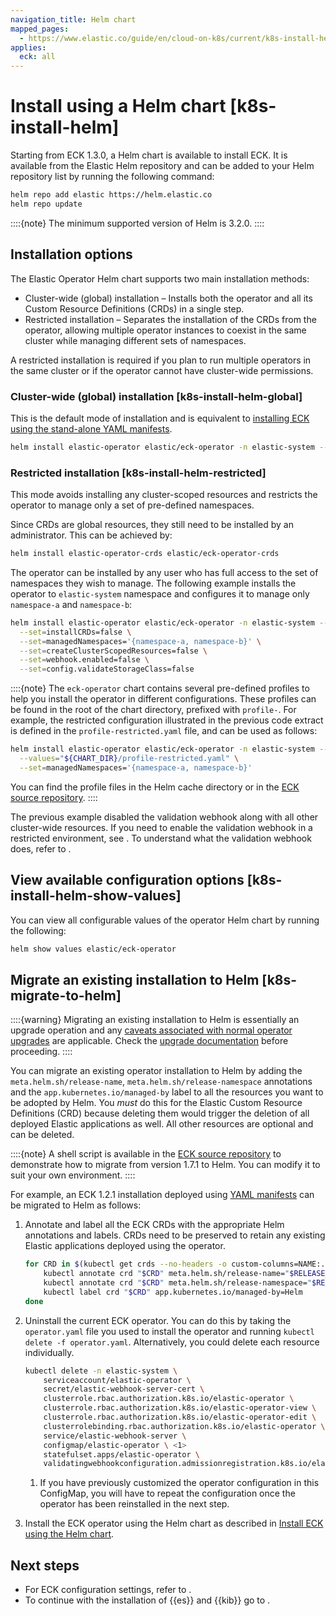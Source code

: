 ```yaml
---
navigation_title: Helm chart
mapped_pages:
  - https://www.elastic.co/guide/en/cloud-on-k8s/current/k8s-install-helm.html
applies:
  eck: all
---
```


# Install using a Helm chart [k8s-install-helm]

Starting from ECK 1.3.0, a Helm chart is available to install ECK. It is available from the Elastic Helm repository and can be added to your Helm repository list by running the following command:

```sh
helm repo add elastic https://helm.elastic.co
helm repo update
```

::::{note}
The minimum supported version of Helm is 3.2.0.
::::

## Installation options

The Elastic Operator Helm chart supports two main installation methods:

* Cluster-wide (global) installation – Installs both the operator and all its Custom Resource Definitions (CRDs) in a single step.
* Restricted installation – Separates the installation of the CRDs from the operator, allowing multiple operator instances to coexist in the same cluster while managing different sets of namespaces.

A restricted installation is required if you plan to run multiple operators in the same cluster or if the operator cannot have cluster-wide permissions.

### Cluster-wide (global) installation [k8s-install-helm-global]

This is the default mode of installation and is equivalent to [installing ECK using the stand-alone YAML manifests](./install-using-yaml-manifest-quickstart.md).

```sh
helm install elastic-operator elastic/eck-operator -n elastic-system --create-namespace
```

### Restricted installation [k8s-install-helm-restricted]

This mode avoids installing any cluster-scoped resources and restricts the operator to manage only a set of pre-defined namespaces.

Since CRDs are global resources, they still need to be installed by an administrator. This can be achieved by:

```sh
helm install elastic-operator-crds elastic/eck-operator-crds
```

The operator can be installed by any user who has full access to the set of namespaces they wish to manage. The following example installs the operator to `elastic-system` namespace and configures it to manage only `namespace-a` and `namespace-b`:

```sh
helm install elastic-operator elastic/eck-operator -n elastic-system --create-namespace \
  --set=installCRDs=false \
  --set=managedNamespaces='{namespace-a, namespace-b}' \
  --set=createClusterScopedResources=false \
  --set=webhook.enabled=false \
  --set=config.validateStorageClass=false
```

::::{note}
The `eck-operator` chart contains several pre-defined profiles to help you install the operator in different configurations. These profiles can be found in the root of the chart directory, prefixed with `profile-`. For example, the restricted configuration illustrated in the previous code extract is defined in the `profile-restricted.yaml` file, and can be used as follows:

```sh
helm install elastic-operator elastic/eck-operator -n elastic-system --create-namespace \
  --values="${CHART_DIR}/profile-restricted.yaml" \
  --set=managedNamespaces='{namespace-a, namespace-b}'
```

You can find the profile files in the Helm cache directory or in the [ECK source repository](https://github.com/elastic/cloud-on-k8s/tree/2.16/deploy/eck-operator).
::::

The previous example disabled the validation webhook along with all other cluster-wide resources. If you need to enable the validation webhook in a restricted environment, see [](./webhook-namespace-selectors.md). To understand what the validation webhook does, refer to [](./configure-validating-webhook.md).

## View available configuration options [k8s-install-helm-show-values]

You can view all configurable values of the operator Helm chart by running the following:

```sh
helm show values elastic/eck-operator
```

## Migrate an existing installation to Helm [k8s-migrate-to-helm]

::::{warning}
Migrating an existing installation to Helm is essentially an upgrade operation and any [caveats associated with normal operator upgrades](../../upgrade/orchestrator/upgrade-cloud-on-k8s.md#k8s-beta-to-ga-rolling-restart) are applicable. Check the [upgrade documentation](../../upgrade/orchestrator/upgrade-cloud-on-k8s.md#k8s-ga-upgrade) before proceeding.
::::

You can migrate an existing operator installation to Helm by adding the `meta.helm.sh/release-name`, `meta.helm.sh/release-namespace` annotations and the `app.kubernetes.io/managed-by` label to all the resources you want to be adopted by Helm. You *must* do this for the Elastic Custom Resource Definitions (CRD) because deleting them would trigger the deletion of all deployed Elastic applications as well. All other resources are optional and can be deleted.

::::{note}
A shell script is available in the [ECK source repository](https://github.com/elastic/cloud-on-k8s/blob/2.16/deploy/helm-migrate.sh) to demonstrate how to migrate from version 1.7.1 to Helm. You can modify it to suit your own environment.
::::

For example, an ECK 1.2.1 installation deployed using [YAML manifests](/deploy-manage/deploy/cloud-on-k8s/install-using-yaml-manifest-quickstart.md) can be migrated to Helm as follows:

1. Annotate and label all the ECK CRDs with the appropriate Helm annotations and labels. CRDs need to be preserved to retain any existing Elastic applications deployed using the operator.

    ```sh
    for CRD in $(kubectl get crds --no-headers -o custom-columns=NAME:.metadata.name | grep k8s.elastic.co); do
        kubectl annotate crd "$CRD" meta.helm.sh/release-name="$RELEASE_NAME"
        kubectl annotate crd "$CRD" meta.helm.sh/release-namespace="$RELEASE_NAMESPACE"
        kubectl label crd "$CRD" app.kubernetes.io/managed-by=Helm
    done
    ```

2. Uninstall the current ECK operator. You can do this by taking the `operator.yaml` file you used to install the operator and running `kubectl delete -f operator.yaml`. Alternatively, you could delete each resource individually.

    ```sh
    kubectl delete -n elastic-system \
        serviceaccount/elastic-operator \
        secret/elastic-webhook-server-cert \
        clusterrole.rbac.authorization.k8s.io/elastic-operator \
        clusterrole.rbac.authorization.k8s.io/elastic-operator-view \
        clusterrole.rbac.authorization.k8s.io/elastic-operator-edit \
        clusterrolebinding.rbac.authorization.k8s.io/elastic-operator \
        service/elastic-webhook-server \
        configmap/elastic-operator \ <1>
        statefulset.apps/elastic-operator \
        validatingwebhookconfiguration.admissionregistration.k8s.io/elastic-webhook.k8s.elastic.co
    ```

    1. If you have previously customized the operator configuration in this ConfigMap, you will have to repeat the configuration once the operator has been reinstalled in the next step.

3. Install the ECK operator using the Helm chart as described in [Install ECK using the Helm chart](./install-using-helm-chart.md).

## Next steps

* For ECK configuration settings, refer to [](/deploy-manage/deploy/cloud-on-k8s/configure.md).
* To continue with the installation of {{es}} and {{kib}} go to [](/deploy-manage/deploy/cloud-on-k8s/manage-deployments.md).

